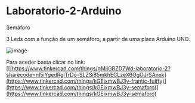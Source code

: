 # Laboratorio-2-Arduino
Semáforo

3 Leds com a função de um semáforo, a partir de uma placa Arduino UNO.

![image](https://github.com/user-attachments/assets/ede6caa3-8b53-4705-8570-861b6ca8f6f3)



Para aceder basta clicar no link:
[[[https://www.tinkercad.com/things/gMilGRZD7Wd-laboratorio-2?sharecode=nl5iYgedRglTrDo-SLZSi85mkhECLzeX6OgOJrSAnxk](https://www.tinkercad.com/things/kGEixmwBJ3y-frantic-fulffy)](https://www.tinkercad.com/things/kGEixmwBJ3y-semaforo)](https://www.tinkercad.com/things/kGEixmwBJ3y-semaforo)
